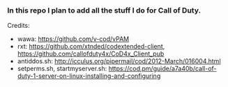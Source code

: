 ### In this repo I plan to add all the stuff I do for Call of Duty.

Credits:
- wawa: https://github.com/v-cod/vPAM
- rxt: https://github.com/xtnded/codextended-client, https://github.com/callofduty4x/CoD4x_Client_pub
- antiddos.sh: http://icculus.org/pipermail/cod/2012-March/016004.html
- setperms.sh, startmyserver.sh: https://cod.pm/guide/a7a40b/call-of-duty-1-server-on-linux-installing-and-configuring
